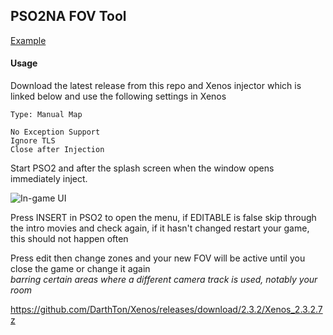 ## PSO2NA FOV Tool
[Example](https://i.imgur.com/h9F4VVO.png)


#### Usage

Download the latest release from this repo and Xenos injector which is linked below and use the following settings in Xenos

```
Type: Manual Map 

No Exception Support
Ignore TLS
Close after Injection
```
Start PSO2 and after the splash screen when the window opens immediately inject.

![In-game UI](https://i.imgur.com/iMWTqQw.png)

Press INSERT in PSO2 to open the menu, if EDITABLE is false skip through the intro movies and check again, if it hasn't changed restart 
your game, this should not happen often

Press edit then change zones and your new FOV will be active until you close the game or change it again<br>
*barring certain areas where a different camera track is used, notably your room*



 
https://github.com/DarthTon/Xenos/releases/download/2.3.2/Xenos_2.3.2.7z
